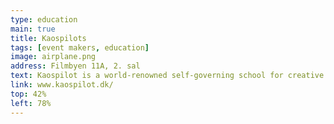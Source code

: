 ```yaml
---
type: education
main: true
title: Kaospilots
tags: [event makers, education]
image: airplane.png
address: Filmbyen 11A, 2. sal
text: Kaospilot is a world-renowned self-governing school for creative leadership and meaningful entrepreneurship
link: www.kaospilot.dk/
top: 42%
left: 78%
---
```

